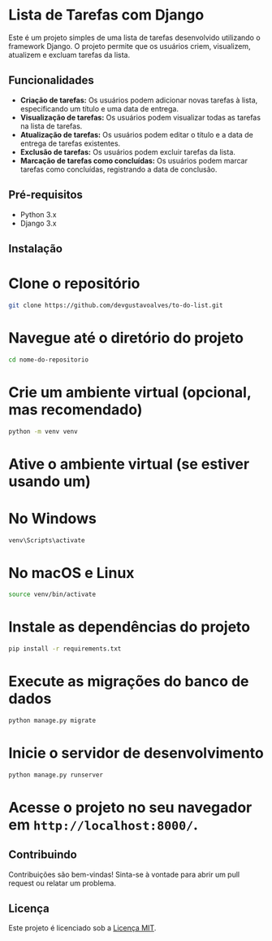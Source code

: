 # Lista de Tarefas com Django

Este é um projeto simples de uma lista de tarefas desenvolvido utilizando o framework Django. O projeto permite que os usuários criem, visualizem, atualizem e excluam tarefas da lista.

## Funcionalidades

- **Criação de tarefas:** Os usuários podem adicionar novas tarefas à lista, especificando um título e uma data de entrega.
- **Visualização de tarefas:** Os usuários podem visualizar todas as tarefas na lista de tarefas.
- **Atualização de tarefas:** Os usuários podem editar o título e a data de entrega de tarefas existentes.
- **Exclusão de tarefas:** Os usuários podem excluir tarefas da lista.
- **Marcação de tarefas como concluídas:** Os usuários podem marcar tarefas como concluídas, registrando a data de conclusão.

## Pré-requisitos

- Python 3.x
- Django 3.x

## Instalação

# Clone o repositório
```bash
git clone https://github.com/devgustavoalves/to-do-list.git
```

# Navegue até o diretório do projeto
```bash
cd nome-do-repositorio
```

# Crie um ambiente virtual (opcional, mas recomendado)
```bash
python -m venv venv
```

# Ative o ambiente virtual (se estiver usando um)
# No Windows
```bash
venv\Scripts\activate
```

# No macOS e Linux

```bash
source venv/bin/activate
```
# Instale as dependências do projeto
```bash
pip install -r requirements.txt
```

# Execute as migrações do banco de dados
```bash
python manage.py migrate
```

# Inicie o servidor de desenvolvimento
```bash
python manage.py runserver
```

# Acesse o projeto no seu navegador em `http://localhost:8000/`.

## Contribuindo

Contribuições são bem-vindas! Sinta-se à vontade para abrir um pull request ou relatar um problema.

## Licença

Este projeto é licenciado sob a [Licença MIT](https://opensource.org/licenses/MIT).

